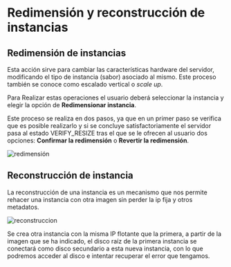 # Redimensión y reconstrucción de instancias

## Redimensión de instancias

Esta acción sirve para cambiar las características hardware del servidor, modificando el tipo de instancia (sabor) asociado al mismo. Este proceso también se conoce como escalado vertical o *scale up*.

Para Realizar estas operaciones el usuario deberá seleccionar la instancia y elegir la opción de **Redimensionar instancia**.

Este proceso se realiza en dos pasos, ya que en un primer paso se verifica que es posible realizarlo y si se concluye satisfactoriamente el servidor pasa al estado VERIFY_RESIZE tras el que se le ofrecen al usuario dos opciones: **Confirmar la redimensión** o **Revertir la redimensión**.

![redimensión](img/redimension.png)

## Reconstrucción de instancia

La reconstrucción de una instancia es un mecanismo que nos permite rehacer una instancia con otra imagen sin perder la ip fija y otros metadatos.

![reconstruccion](img/reconstruccion.png)

Se crea otra instancia con la misma IP flotante que la primera, a partir de la imagen que se ha indicado, el disco raíz de la primera instancia se conectará como disco secundario a esta nueva instancia, con lo que podremos acceder al disco e intentar recuperar el error que tengamos.

